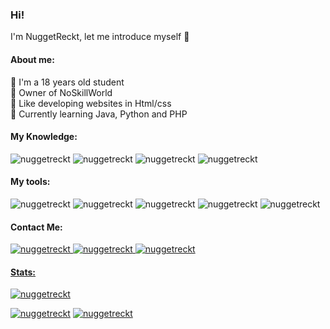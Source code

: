 ### Hi!
I'm NuggetReckt, let me introduce myself 👋

<h4 align="left">About me:</h4>
	🔸 I'm a 18 years old student<br>
	🔸 Owner of NoSkillWorld<br>
	🔸 Like developing websites in Html/css<br>
	🔸 Currently learning Java, Python and PHP<br>

<h4 align="left">My Knowledge:</h4>
<p align="left"> 
  <img src="https://img.shields.io/badge/html5-%23E34F26.svg?style=for-the-badge&logo=html5&logoColor=white" alt="nuggetreckt"/>
  <img src="https://img.shields.io/badge/css3-%231572B6.svg?style=for-the-badge&logo=css3&logoColor=white" alt="nuggetreckt"/>
  <img src="https://img.shields.io/badge/git-%23F05033.svg?style=for-the-badge&logo=git&logoColor=white" alt="nuggetreckt"/>
  <img src="https://img.shields.io/badge/mysql-%2300f.svg?style=for-the-badge&logo=mysql&logoColor=white" alt="nuggetreckt"/>
</p>


<h4 align="left">My tools:</h4>
<p align="left">
  <img src="https://img.shields.io/badge/IntelliJIDEA-000000.svg?style=for-the-badge&logo=intellij-idea&logoColor=white" alt="nuggetreckt"/>
  <img src="https://img.shields.io/badge/webstorm-143?style=for-the-badge&logo=webstorm&logoColor=white&color=black" alt="nuggetreckt"/>
  <img src="https://img.shields.io/badge/phpstorm-143?style=for-the-badge&logo=phpstorm&logoColor=white&color=black" alt="nuggetreckt"/>
  <img src="https://img.shields.io/badge/Pycharm-000000.svg?style=for-the-badge&logo=pycharm&logoColor=white" alt="nuggetreckt"/>
  <img src="https://img.shields.io/badge/VSC-5C2D91.svg?style=for-the-badge&logo=visual-studio&logoColor=white&color=black" alt="nuggetreckt"/>
</p>

<h4 align="left">Contact Me:</h4>
<p align="left"> 
  <a href="#" target="_blank" ><img src="https://img.shields.io/badge/NuggetReckt-%231DA1F2.svg?style=for-the-badge&logo=Twitter&logoColor=white" alt="nuggetreckt"/>  
  <a href="#" target="_blank" ><img src="https://img.shields.io/badge/NuggetReckt-%23121011.svg?style=for-the-badge&logo=github&logoColor=white" alt="nuggetreckt"/>
  <a href="#" target="_blank" ><img src="https://img.shields.io/badge/NuggetReckt%200464-%237289DA.svg?style=for-the-badge&logo=discord&logoColor=white" alt="nuggetreckt"/></p>
  
<h4 align="left">Stats:</h4>
<p><img align="" src="https://github-readme-stats.vercel.app/api/top-langs/?username=nuggetreckt&theme=blue-green" alt="nuggetreckt"/></p>

	  
<p align="left"> <a href="https://twitter.com/NuggetReckt" target="_blank" ><img src="https://img.shields.io/twitter/follow/nuggetreckt?logo=twitter&style=for-the-badge" alt="nuggetreckt"/></a> 
<a href="https://discord.noskillworld.fr" target="_blank" ><img src="https://img.shields.io/badge/NoSkillWorld-%237289DA.svg?style=for-the-badge&logo=discord&logoColor=white" alt="nuggetreckt"/></a></p>
